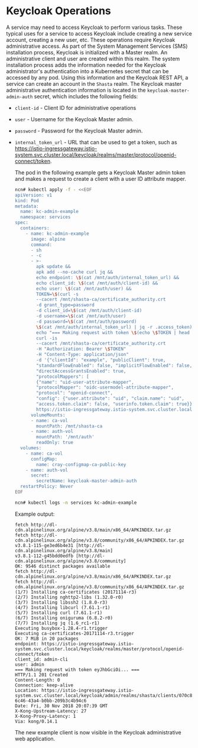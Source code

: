 # Keycloak Operations

A service may need to access Keycloak to perform various tasks. These typical uses for a service to access Keycloak include creating a new service account, creating a new user, etc. These operations require Keycloak administrative access. As part of the System Management Services \(SMS\) installation process, Keycloak is initialized with a Master realm. An administrative client and user are created within this realm. The system installation process adds the information needed for the Keycloak administrator's authentication into a Kubernetes secret that can be accessed by any pod. Using this information and the Keycloak REST API, a service can create an account in the `Shasta` realm. The Keycloak master administrative authentication information is located in the `keycloak-master-admin-auth` secret, which includes the following fields:

- `client-id` - Client ID for administrative operations
- `user` - Username for the Keycloak Master admin.
- `password` - Password for the Keycloak Master admin.
- `internal_token_url` - URL that can be used to get a token, such as https://istio-ingressgateway.istio-system.svc.cluster.local/keycloak/realms/master/protocol/openid-connect/token.

    The pod in the following example gets a Keycloak Master admin token and makes a request to create a client with a user ID attribute mapper.

    ```bash
    ncn# kubectl apply -f - <<EOF
    apiVersion: v1
    kind: Pod
    metadata:
      name: kc-admin-example
      namespace: services
    spec:
      containers:
        - name: kc-admin-example
          image: alpine
          command:
          - sh
          - -c
          - >-
            apk update &&
            apk add --no-cache curl jq &&
            echo endpoint: \$(cat /mnt/auth/internal_token_url) &&
            echo client_id: \$(cat /mnt/auth/client-id) &&
            echo user: \$(cat /mnt/auth/user) &&
            TOKEN=\$(curl -s
            --cacert /mnt/shasta-ca/certificate_authority.crt
            -d grant_type=password
            -d client_id=\$(cat /mnt/auth/client-id)
            -d username=\$(cat /mnt/auth/user)
            -d password=\$(cat /mnt/auth/password)
            \$(cat /mnt/auth/internal_token_url) | jq -r .access_token) &&
            echo "=== Making request with token \$(echo \$TOKEN | head -c10)... ===" &&
            curl -is
            --cacert /mnt/shasta-ca/certificate_authority.crt
            -H "Authorization: Bearer \$TOKEN"
            -H "Content-Type: application/json"
            -d '{"clientId": "example", "publicClient": true,
            "standardFlowEnabled": false, "implicitFlowEnabled": false,
            "directAccessGrantsEnabled": true,
            "protocolMappers": [
            {"name": "uid-user-attribute-mapper",
            "protocolMapper": "oidc-usermodel-attribute-mapper",
            "protocol": "openid-connect",
            "config": {"user.attribute": "uid", "claim.name": "uid",
            "access.token.claim": false, "userinfo.token.claim": true}}]}'
            https://istio-ingressgateway.istio-system.svc.cluster.local/keycloak/admin/realms/shasta/clients
          volumeMounts:
          - name: ca-vol
            mountPath: /mnt/shasta-ca
          - name: auth-vol
            mountPath: '/mnt/auth'
            readOnly: true
      volumes:
        - name: ca-vol
          configMap:
            name: cray-configmap-ca-public-key
        - name: auth-vol
          secret:
            secretName: keycloak-master-admin-auth
      restartPolicy: Never
    EOF
    ```

    ```bash
    ncn# kubectl logs -n services kc-admin-example
    ```

    Example output:

    ```
    fetch http://dl-cdn.alpinelinux.org/alpine/v3.8/main/x86_64/APKINDEX.tar.gz
    fetch http://dl-cdn.alpinelinux.org/alpine/v3.8/community/x86_64/APKINDEX.tar.gz
    v3.8.1-115-ge3ed6b4e31 [http://dl-cdn.alpinelinux.org/alpine/v3.8/main]
    v3.8.1-112-g45bdd0edfb [http://dl-cdn.alpinelinux.org/alpine/v3.8/community]
    OK: 9546 distinct packages available
    fetch http://dl-cdn.alpinelinux.org/alpine/v3.8/main/x86_64/APKINDEX.tar.gz
    fetch http://dl-cdn.alpinelinux.org/alpine/v3.8/community/x86_64/APKINDEX.tar.gz
    (1/7) Installing ca-certificates (20171114-r3)
    (2/7) Installing nghttp2-libs (1.32.0-r0)
    (3/7) Installing libssh2 (1.8.0-r3)
    (4/7) Installing libcurl (7.61.1-r1)
    (5/7) Installing curl (7.61.1-r1)
    (6/7) Installing oniguruma (6.8.2-r0)
    (7/7) Installing jq (1.6_rc1-r1)
    Executing busybox-1.28.4-r1.trigger
    Executing ca-certificates-20171114-r3.trigger
    OK: 7 MiB in 20 packages
    endpoint: https://istio-ingressgateway.istio-system.svc.cluster.local/keycloak/realms/master/protocol/openid-connect/token
    client_id: admin-cli
    user: admin
    === Making request with token eyJhbGciOi... ===
    HTTP/1.1 201 Created
    Content-Length: 0
    Connection: keep-alive
    Location: https://istio-ingressgateway.istio-system.svc.cluster.local/keycloak/admin/realms/shasta/clients/070c8537-6c46-43a4-b0bb-209b3c4b94c6
    Date: Fri, 30 Nov 2018 20:07:39 GMT
    X-Kong-Upstream-Latency: 27
    X-Kong-Proxy-Latency: 1
    Via: kong/0.14.1
    ```

  The new example client is now visible in the Keycloak administrative web application.

